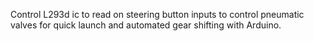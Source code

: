 Control L293d ic to read on steering button inputs to control pneumatic valves for quick launch and automated gear shifting with Arduino.
